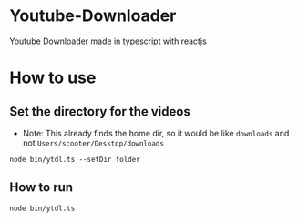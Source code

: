# Youtube-Downloader
Youtube Downloader made in typescript with reactjs

# How to use
## Set the directory for the videos
- Note: This already finds the home dir, so it would be like ```downloads``` and not ```Users/scooter/Desktop/downloads```

```node bin/ytdl.ts --setDir folder```

## How to run
```node bin/ytdl.ts```